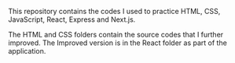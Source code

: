 This repository contains the codes I used to practice HTML, CSS, JavaScript, React, Express and Next.js.

The HTML and CSS folders contain the source codes that I further improved. The Improved version is in the React folder as part of the application.
